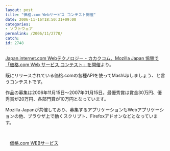 ```yaml
---
layout: post
title: "価格.com Webサービス コンテスト開催"
date: 2006-11-16T18:50:31+09:00
categories:
- ソフトウェア
permalink: /2006/11/2770/
catch: 
id: 2748
---
```

[Japan.internet.com Webテクノロジー - カカクコム、Mozilla Japan 協賛で「価格.com Web サービス コンテスト」を開催](http://japan.internet.com/webtech/20061115/5.html)より。

既にリリースされている価格.comの各種APIを使ってMashUpしましょう、と言うコンテストです。

作品の募集は2006年11月15日～2007年01月15日。最優秀賞は賞金30万円、優秀賞が20万円、各部門賞が10万円となっています。

Mozilla Japanが共催しており、募集するアプリケーションもWebアプリケーションの他、ブラウザ上で動くスクリプト、Firefoxアドオンなどとなっています。

&nbsp;

　[価格.com WEBサービス](http://apiblog.kakaku.com/2006/11/com_webmozilla_japan.html)

